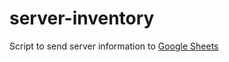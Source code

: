 # server-inventory
Script to send server information to [Google Sheets](https://docs.google.com/spreadsheets/d/1XnS1Oz7eRfb38H30Ow1M3NHtXvjSmjpTv0ELbv9MXxA/edit?usp=sharing)
